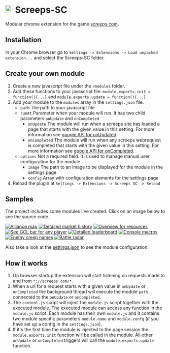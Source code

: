 # <img src="https://raw.githubusercontent.com/stybbe/Screeps-SC/master/icons/icon48.png" width="24"> Screeps-SC 
Modular chrome extension for the game [screeps.com](https://screeps.com/).



## Installation
In your Chrome browser go to `Settings -> Extensions -> Load unpacked extension...` and select the Screeps-SC folder.

## Create your own module
1. Create a new javascript file under the `/modules` folder.
2. Add these functions to your javascript file: `module.exports.init = function(){...}` and `module.exports.update = function(){...}`
3. Add your module to the `modules` array in the `settings.json` file. 
   * `path` The path to your javascript file.
   * `runAt` Parameter when your module will run. It has two child parameters `onUpdate` and `onCompleted`
      * `onUpdate` The module will run when a screeps site has loaded a page that starts with the given value in this setting. For more information see [google API for onUpdated](https://developer.chrome.com/extensions/tabs#event-onUpdated).
      * `onCompleted` The module will run when any screeps webrequest is completed that starts with the given value in this setting. For more information see [google API for onCompleted](https://developer.chrome.com/extensions/webRequest#event-onCompleted).
   * `options` Not a required field. It is used to manage manual user configuration for the module
      * `image` The path to an image to be displayed for the module in the settings page
      * `config` Array with configuration elements for the settings page
4. Reload the plugin at `Settings -> Extensions -> Screeps SC -> Reload`

## Samples
The project includes some modules I've created. Click on an image below to see the source code.

[![Alliance map](https://raw.githubusercontent.com/stybbe/Screeps-SC/master/options/images/map.alliance.png "Alliance map")](https://github.com/stybbe/Screeps-SC/blob/master/modules/map.alliance.js)
[![Detailed market history](https://raw.githubusercontent.com/stybbe/Screeps-SC/master/options/images/market.history.png "Detailed market history")](https://github.com/stybbe/Screeps-SC/blob/master/modules/market.history.js)
[![Overview for resources](https://raw.githubusercontent.com/stybbe/Screeps-SC/master/options/images/market.my.resources.png "Overview for resources")](https://github.com/stybbe/Screeps-SC/blob/master/modules/market.my.resources.js)
[![See GCL bar for any player](https://raw.githubusercontent.com/stybbe/Screeps-SC/master/options/images/profile.gcl.png "See GCL bar for any player")](https://github.com/stybbe/Screeps-SC/blob/master/modules/profile.gcl.js)
[![Detailed leaderboard](https://raw.githubusercontent.com/stybbe/Screeps-SC/master/options/images/rank.leaderboard.png "Detailed leaderboard")](https://github.com/stybbe/Screeps-SC/blob/master/modules/rank.leaderboard.js)
[![Console macros](https://raw.githubusercontent.com/stybbe/Screeps-SC/master/options/images/room.console.icons.png "Console macros")](https://github.com/stybbe/Screeps-SC/blob/master/modules/room.console.icons.js)
[![Enemy creep names](https://raw.githubusercontent.com/stybbe/Screeps-SC/master/options/images/room.creep.names.png "Enemy creep names")](https://github.com/stybbe/Screeps-SC/blob/master/modules/room.creep.names.js)
[![Battle radar](https://raw.githubusercontent.com/stybbe/Screeps-SC/master/options/images/world.battle.radar.png "Battle radar")](https://github.com/stybbe/Screeps-SC/blob/master/modules/world.battle.radar.js)

Also take a look at the [settings.json](https://github.com/stybbe/Screeps-SC/blob/master/settings.json) to see the module configuration.

## How it works
1. On browser startup the extension will start listening on requests made to and from `*://screeps.com/*`.
2. When a url for a request starts with a given value in `onUpdate` or `onCompleted` the background thread will execute the module `path` connected to the `onUpdate` or `onCompleted`. 
3. The `content.js` script will inject the `module.js` script together with the executed module. The executed module can access any function in the `module.js` script. Each module has their own `module.js` and it contains two module specific parameters `module.name` and `module.confg` (if you have set up a config in the `settings.json`).
4. If it's the first time the module is injected to the page session the `module.exports.init` function will be called in the module. All other `onUpdate` or `onCompleted` triggers will call the `module.exports.update` function.